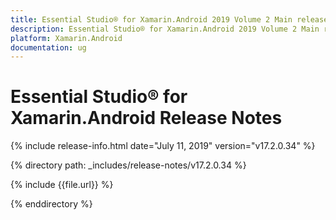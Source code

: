 ```yaml
---
title: Essential Studio® for Xamarin.Android 2019 Volume 2 Main release Release Notes  
description: Essential Studio® for Xamarin.Android 2019 Volume 2 Main release Release Notes  
platform: Xamarin.Android
documentation: ug
---
```


# Essential Studio® for Xamarin.Android  Release Notes  

{% include release-info.html date="July 11, 2019"  version="v17.2.0.34" %} 


{% directory path: _includes/release-notes/v17.2.0.34 %}

{% include {{file.url}} %}

{% enddirectory %}